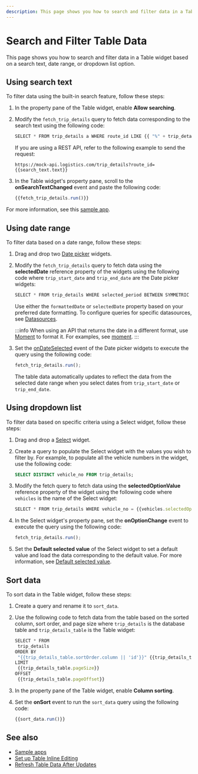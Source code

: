 ```yaml
---
description: This page shows you how to search and filter data in a Table widget. 
---
```

# Search and Filter Table Data
This page shows you how to search and filter data in a Table widget based on a search text, date range, or dropdown list option.

## Using search text
To filter data using the built-in search feature, follow these steps:
1. In the property pane of the Table widget, enable **Allow searching**.
2. Modify the `fetch_trip_details` query to fetch data corresponding to the search text using the following code:

   ```jsx
   SELECT * FROM trip_details a WHERE route_id LIKE {{ "%" + trip_details_table.searchText + "%"}};
   ```
   If you are using a REST API, refer to the following example to send the request:
   ```
   https://mock-api.logistics.com/trip_details?route_id={{search_text.text}}
   ```
3. In the Table widget's property pane, scroll to the **onSearchTextChanged** event and paste the following code:
   
   ```jsx
   {{fetch_trip_details.run()}}
   ```

For more information, see this [sample app](https://app.appsmith.com/applications/6548a90af1da8d53d9d538f0/pages/6548a90af1da8d53d9d53902/edit/queries/6548a90af1da8d53d9d53928).

## Using date range
To filter data based on a date range, follow these steps:
1. Drag and drop two [Date picker](/reference/widgets/datepicker) widgets.
2. Modify the `fetch_trip_details` query to fetch data using the **selectedDate** reference property of the widgets using the following code where `trip_start_date` and `trip_end_date` are the Date picker widgets:

   ```jsx
   SELECT * FROM trip_details WHERE selected_period BETWEEN SYMMETRIC {{moment(trip_start_date.selectedDate)}} AND {{moment(trip_end_date.selectedDate)}} ORDER BY id;
   ``` 
   Use either the `formattedDate` or `selectedDate` property based on your preferred date formatting.
   To configure queries for specific datasources, see [Datasources](/connect-data/reference).
   
   :::info
   When using an API that returns the date in a different format, use [Moment](https://momentjs.com/docs/) to format it. 
   For examples, see [moment](/write-code/reference/Built-in-JS-Libraries#moment).
   :::
3. Set the [onDateSelected](/reference/widgets/datepicker#ondateselected) event of the Date picker widgets to execute the query using the following code:
   ```jsx
   fetch_trip_details.run();
   ```

   The table data automatically updates to reflect the data from the selected date range when you select dates from `trip_start_date` or `trip_end_date`.

## Using dropdown list
To filter data based on specific criteria using a Select widget, follow these steps:
1. Drag and drop a [Select](/reference/widgets/select) widget.
2. Create a query to populate the Select widget with the values you wish to filter by. For example, to populate all the vehicle numbers in the widget, use the following code:
   
   ```sql
   SELECT DISTINCT vehicle_no FROM trip_details;
   ```
3. Modify the fetch query to fetch data using the **selectedOptionValue** reference property of the widget using the following code where `vehicles` is the name of the Select widget:
   
   ```jsx
   SELECT * FROM trip_details WHERE vehicle_no = {{vehicles.selectedOptionValue}};
   ```
4. In the Select widget's property pane, set the **onOptionChange** event to execute the query using the following code:
   
   ```jsx
   fetch_trip_details.run();
   ```
5. Set the **Default selected value** of the Select widget to set a default value and load the data corresponding to the default value. For more information, see [Default selected value](/reference/widgets/select#default-selected-value-string).

## Sort data
To sort data in the Table widget, follow these steps:
1. Create a query and rename it to `sort_data`.
2. Use the following code to fetch data from the table based on the sorted column, sort order, and page size where `trip_details` is the database table and `trip_details_table` is the Table widget:

   ```jsx
   SELECT * FROM 
    trip_details 
   ORDER BY 
    "{{trip_details_table.sortOrder.column || 'id'}}" {{trip_details_table.sortOrder.order !== "desc" ? "" : "DESC"}}
   LIMIT
    {{trip_details_table.pageSize}}
   OFFSET 
    {{trip_details_table.pageOffset}}
   ```
3. In the property pane of the Table widget, enable **Column sorting**.
4. Set the **onSort** event to run the `sort_data` query using the following code:

   ```jsx
   {{sort_data.run()}}
   ```

## See also
- [Sample apps](https://docs.appsmith.com/learning-and-resources/sample-apps)
- [Set up Table Inline Editing](/reference/widgets/table/inline-editing)
- [Refresh Table Data After Updates](/build-apps/how-to-guides/refresh-table-data)